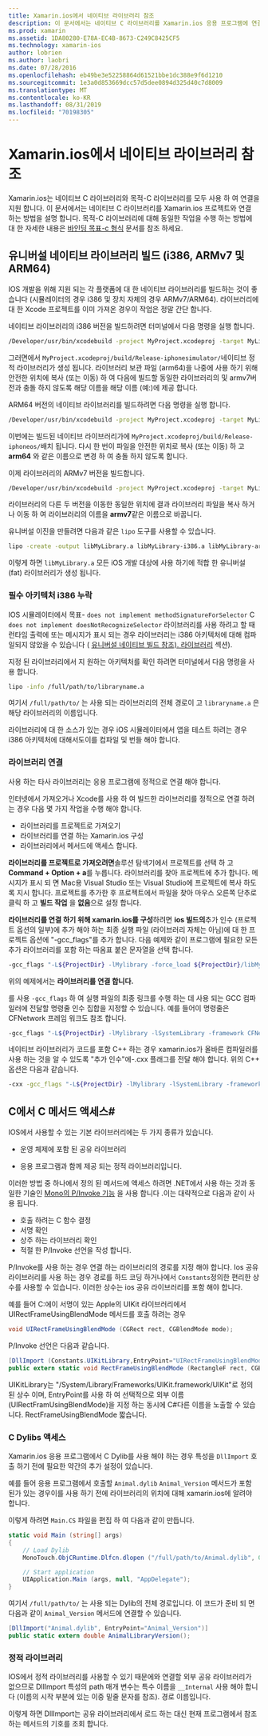 ```yaml
---
title: Xamarin.ios에서 네이티브 라이브러리 참조
description: 이 문서에서는 네이티브 C 라이브러리를 Xamarin.ios 응용 프로그램에 연결 하는 방법을 설명 합니다. 유니버설 네이티브 라이브러리를 빌드하고에서 C#C 메서드에 액세스 하는 방법을 설명 합니다.
ms.prod: xamarin
ms.assetid: 1DA80280-E78A-EC4B-8673-C249C8425CF5
ms.technology: xamarin-ios
author: lobrien
ms.author: laobri
ms.date: 07/28/2016
ms.openlocfilehash: eb49be3e52258864d61521bbe1dc388e9f6d1210
ms.sourcegitcommit: 1e3a0d853669dcc57d5dee0894d325d40c7d8009
ms.translationtype: MT
ms.contentlocale: ko-KR
ms.lasthandoff: 08/31/2019
ms.locfileid: "70198305"
---
```

# <a name="referencing-native-libraries-in-xamarinios"></a>Xamarin.ios에서 네이티브 라이브러리 참조

Xamarin.ios는 네이티브 C 라이브러리와 목적-C 라이브러리를 모두 사용 하 여 연결을 지원 합니다. 이 문서에서는 네이티브 C 라이브러리를 Xamarin.ios 프로젝트와 연결 하는 방법을 설명 합니다. 목적-C 라이브러리에 대해 동일한 작업을 수행 하는 방법에 대 한 자세한 내용은 [바인딩 목표-c 형식](~/ios/platform/binding-objective-c/index.md) 문서를 참조 하세요.

<a name="building_native" />

## <a name="building-universal-native-libraries-i386-armv7-and-arm64"></a>유니버설 네이티브 라이브러리 빌드 (i386, ARMv7 및 ARM64)

IOS 개발을 위해 지원 되는 각 플랫폼에 대 한 네이티브 라이브러리를 빌드하는 것이 좋습니다 (시뮬레이터의 경우 i386 및 장치 자체의 경우 ARMv7/ARM64). 라이브러리에 대 한 Xcode 프로젝트를 이미 가져온 경우이 작업은 정말 간단 합니다.

네이티브 라이브러리의 i386 버전을 빌드하려면 터미널에서 다음 명령을 실행 합니다.

```bash
/Developer/usr/bin/xcodebuild -project MyProject.xcodeproj -target MyLibrary -sdk iphonesimulator -arch i386 -configuration Release clean build
```

그러면에서 `MyProject.xcodeproj/build/Release-iphonesimulator/`네이티브 정적 라이브러리가 생성 됩니다. 라이브러리 보관 파일 (arm64)을 나중에 사용 하기 위해 안전한 위치에 복사 (또는 이동) 하 여 다음에 빌드할 동일한 라이브러리의 및 armv7버전과 충돌 하지 않도록 해당 이름을 해당 이름 (예:)에 제공 합니다.

ARM64 버전의 네이티브 라이브러리를 빌드하려면 다음 명령을 실행 합니다.

```bash
/Developer/usr/bin/xcodebuild -project MyProject.xcodeproj -target MyLibrary -sdk iphoneos -arch arm64 -configuration Release clean build
```

이번에는 빌드된 네이티브 라이브러리가에 `MyProject.xcodeproj/build/Release-iphoneos/`배치 됩니다. 다시 한 번이 파일을 안전한 위치로 복사 (또는 이동) 하 고 **arm64** 와 같은 이름으로 변경 하 여 충돌 하지 않도록 합니다.

이제 라이브러리의 ARMv7 버전을 빌드합니다.

```bash
/Developer/usr/bin/xcodebuild -project MyProject.xcodeproj -target MyLibrary -sdk iphoneos -arch armv7 -configuration Release clean build
```

라이브러리의 다른 두 버전을 이동한 동일한 위치에 결과 라이브러리 파일을 복사 하거나 이동 하 여 라이브러리의 이름을 **armv7**같은 이름으로 바꿉니다.

유니버설 이진을 만들려면 다음과 같은 `lipo` 도구를 사용할 수 있습니다.

```bash
lipo -create -output libMyLibrary.a libMyLibrary-i386.a libMyLibrary-arm64.a libMyLibrary-armv7.a
```

이렇게 하면 `libMyLibrary.a` 모든 iOS 개발 대상에 사용 하기에 적합 한 유니버설 (fat) 라이브러리가 생성 됩니다.


### <a name="missing-required-architecture-i386"></a>필수 아키텍처 i386 누락

IOS 시뮬레이터에서 목표- `does not implement methodSignatureForSelector` C `does not implement doesNotRecognizeSelector` 라이브러리를 사용 하려고 할 때 런타임 출력에 또는 메시지가 표시 되는 경우 라이브러리는 i386 아키텍처에 대해 컴파일되지 않았을 수 있습니다 ( [유니버설 네이티브 빌드 참조). 라이브러리](#building_native) 섹션).

지정 된 라이브러리에서 지 원하는 아키텍처를 확인 하려면 터미널에서 다음 명령을 사용 합니다.

```bash
lipo -info /full/path/to/libraryname.a
```

여기서 `/full/path/to/` 는 사용 되는 라이브러리의 전체 경로이 고 `libraryname.a` 은 해당 라이브러리의 이름입니다.

라이브러리에 대 한 소스가 있는 경우 iOS 시뮬레이터에서 앱을 테스트 하려는 경우 i386 아키텍처에 대해서도이를 컴파일 및 번들 해야 합니다.

### <a name="linking-your-library"></a>라이브러리 연결

사용 하는 타사 라이브러리는 응용 프로그램에 정적으로 연결 해야 합니다. 

인터넷에서 가져오거나 Xcode를 사용 하 여 빌드한 라이브러리를 정적으로 연결 하려는 경우 다음 몇 가지 작업을 수행 해야 합니다.

- 라이브러리를 프로젝트로 가져오기
- 라이브러리를 연결 하는 Xamarin.ios 구성
- 라이브러리에서 메서드에 액세스 합니다.


**라이브러리를 프로젝트로 가져오려면**솔루션 탐색기에서 프로젝트를 선택 하 고 **Command + Option + a**를 누릅니다. 라이브러리를 찾아 프로젝트에 추가 합니다. 메시지가 표시 되 면 Mac용 Visual Studio 또는 Visual Studio에 프로젝트에 복사 하도록 지시 합니다. 프로젝트를 추가한 후 프로젝트에서 파일을 찾아 마우스 오른쪽 단추로 클릭 하 고 **빌드 작업** 을 **없음**으로 설정 합니다.

**라이브러리를 연결 하기 위해 xamarin.ios를 구성**하려면 **ios 빌드의**추가 인수 (프로젝트 옵션의 일부)에 추가 해야 하는 최종 실행 파일 (라이브러리 자체는 아님)에 대 한 프로젝트 옵션에 "-gcc_flags"를 추가 합니다. 다음 예제와 같이 프로그램에 필요한 모든 추가 라이브러리를 포함 하는 따옴표 붙은 문자열을 선택 합니다.

```bash
-gcc_flags "-L${ProjectDir} -lMylibrary -force_load ${ProjectDir}/libMyLibrary.a"
```

위의 예제에서는 **라이브러리를 연결 합니다.**

를 사용 `-gcc_flags` 하 여 실행 파일의 최종 링크를 수행 하는 데 사용 되는 GCC 컴파일러에 전달할 명령줄 인수 집합을 지정할 수 있습니다. 예를 들어이 명령줄은 CFNetwork 프레임 워크도 참조 합니다.

```bash
-gcc_flags "-L${ProjectDir} -lMylibrary -lSystemLibrary -framework CFNetwork -force_load ${ProjectDir}/libMyLibrary.a"
```

네이티브 라이브러리가 코드를 포함 C++ 하는 경우 xamarin.ios가 올바른 컴파일러를 사용 하는 것을 알 수 있도록 "추가 인수"에-.cxx 플래그를 전달 해야 합니다. 위의 C++ 옵션은 다음과 같습니다.

```bash
-cxx -gcc_flags "-L${ProjectDir} -lMylibrary -lSystemLibrary -framework CFNetwork -force_load ${ProjectDir}/libMyLibrary.a"
```

<a name="Accessing_C_Methods_from_C#" />

## <a name="accessing-c-methods-from-c35"></a>C에서 C 메서드 액세스&#35;

IOS에서 사용할 수 있는 기본 라이브러리에는 두 가지 종류가 있습니다.

- 운영 체제에 포함 된 공유 라이브러리

- 응용 프로그램과 함께 제공 되는 정적 라이브러리입니다.


이러한 방법 중 하나에서 정의 된 메서드에 액세스 하려면 .NET에서 사용 하는 것과 동일한 기술인 [Mono의 P/Invoke 기능](https://www.mono-project.com/docs/advanced/pinvoke/) 을 사용 합니다 .이는 대략적으로 다음과 같이 사용 됩니다.

- 호출 하려는 C 함수 결정
- 서명 확인
- 상주 하는 라이브러리 확인
- 적절 한 P/Invoke 선언을 작성 합니다.

P/Invoke를 사용 하는 경우 연결 하는 라이브러리의 경로를 지정 해야 합니다. Ios 공유 라이브러리를 사용 하는 경우 경로를 하드 코딩 하거나에서 `Constants`정의한 편리한 상수를 사용할 수 있습니다. 이러한 상수는 ios 공유 라이브러리를 포함 해야 합니다.

예를 들어 C:에이 서명이 있는 Apple의 UIKit 라이브러리에서 UIRectFrameUsingBlendMode 메서드를 호출 하려는 경우

```csharp
void UIRectFrameUsingBlendMode (CGRect rect, CGBlendMode mode);
```

P/Invoke 선언은 다음과 같습니다.

```csharp
[DllImport (Constants.UIKitLibrary,EntryPoint="UIRectFrameUsingBlendMode")]
public extern static void RectFrameUsingBlendMode (RectangleF rect, CGBlendMode blendMode);
```

UIKitLibrary는 "/System/Library/Frameworks/UIKit.framework/UIKit"로 정의 된 상수 이며, EntryPoint를 사용 하 여 선택적으로 외부 이름 (UIRectFramUsingBlendMode)을 지정 하는 동시에 C#다른 이름을 노출할 수 있습니다. RectFrameUsingBlendMode 짧습니다.

<a name="Accessing_C_Dylibs" />

### <a name="accessing-c-dylibs"></a>C Dylibs 액세스

Xamarin.ios 응용 프로그램에서 C Dylib를 사용 해야 하는 경우 특성을 `DllImport` 호출 하기 전에 필요한 약간의 추가 설정이 있습니다.

예를 들어 응용 프로그램에서 호출할 `Animal.dylib` `Animal_Version` 메서드가 포함 된가 있는 경우이를 사용 하기 전에 라이브러리의 위치에 대해 xamarin.ios에 알려야 합니다.

이렇게 하려면 `Main.CS` 파일을 편집 하 여 다음과 같이 만듭니다.

```csharp
static void Main (string[] args)
{
    // Load Dylib
    MonoTouch.ObjCRuntime.Dlfcn.dlopen ("/full/path/to/Animal.dylib", 0);

    // Start application
    UIApplication.Main (args, null, "AppDelegate");
}
```

여기서 `/full/path/to/` 는 사용 되는 Dylib의 전체 경로입니다. 이 코드가 준비 되 면 다음과 같이 `Animal_Version` 메서드에 연결할 수 있습니다.

```csharp
[DllImport("Animal.dylib", EntryPoint="Animal_Version")]
public static extern double AnimalLibraryVersion();
```

<a name="Static_Libraries" />

### <a name="static-libraries"></a>정적 라이브러리

IOS에서 정적 라이브러리를 사용할 수 있기 때문에와 연결할 외부 공유 라이브러리가 없으므로 DllImport 특성의 path 매개 변수는 특수 이름을 `__Internal` 사용 해야 합니다 (이름의 시작 부분에 있는 이중 밑줄 문자를 참조). 경로 이름입니다.

이렇게 하면 DllImport는 공유 라이브러리에서 로드 하는 대신 현재 프로그램에서 참조 하는 메서드의 기호를 조회 합니다.

